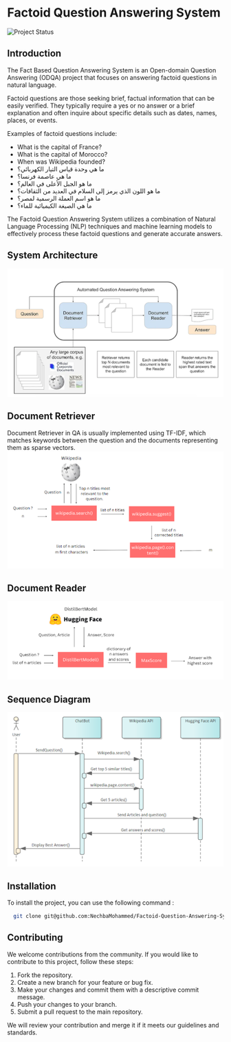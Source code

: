# Factoid Question Answering System

![Project Status](https://img.shields.io/badge/status-active-brightgreen.svg)


## Introduction
The Fact Based Question Answering System is an Open-domain Question Answering (ODQA) project that focuses on answering factoid questions in natural language.

Factoid questions are those seeking brief, factual information that can be easily verified. They typically require a yes or no answer or a brief explanation and often inquire about specific details such as dates, names, places, or events.

Examples of factoid questions include:

- What is the capital of France?
- What is the capital of Morocco?
- When was Wikipedia founded?
- ما هي وحدة قياس التيار الكهربائي؟
- ما هي عاصمة فرنسا؟
- ما هو الجبل الأعلى في العالم؟
- ما هو اللون الذي يرمز إلى السلام في العديد من الثقافات؟
- ما هو اسم العملة الرسمية لمصر؟
- ما هي الصيغة الكيميائية للماء؟

The Factoid Question Answering System utilizes a combination of Natural Language Processing (NLP) techniques and machine learning models to effectively process these factoid questions and generate accurate answers.

## System Architecture
![logo](fig/fig1.png)

## Document Retriever
Document Retriever in QA is usually implemented using TF-IDF, which matches keywords between the question and the documents representing them as sparse vectors.
![logo](fig/fig3.png)

## Document Reader
![logo](fig/fig4.png)

## Sequence Diagram
![logo](fig/fig2.png)


## Installation
To install the project, you can use the following command :

```bash
  git clone git@github.com:NechbaMohammed/Factoid-Question-Answering-System.git
```

## Contributing
We welcome contributions from the community. If you would like to contribute to this project, follow these steps:
1. Fork the repository.
2. Create a new branch for your feature or bug fix.
3. Make your changes and commit them with a descriptive commit message.
4. Push your changes to your branch.
5. Submit a pull request to the main repository.

We will review your contribution and merge it if it meets our guidelines and standards.
